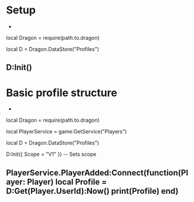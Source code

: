 # Setup

-
local Dragon = require(path.to.dragon)

local D = Dragon.DataStore("Profiles")

D:Init()
-


# Basic profile structure

-
local Dragon = require(path.to.dragon)

local PlayerService = game:GetService("Players")

local D = Dragon.DataStore("Profiles")

D:Init({ Scope = "V1" }) -- Sets scope


PlayerService.PlayerAdded:Connect(function(Player: Player)
  local Profile = D:Get(Player.UserId):Now()
  print(Profile)
end)
-
